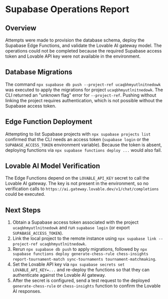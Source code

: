 # Supabase Operations Report

## Overview

Attempts were made to provision the database schema, deploy the Supabase Edge Functions, and validate the Lovable AI gateway model. The operations could not be completed because the required Supabase access token and Lovable API key were not available in the environment.

## Database Migrations

The command `npx supabase db push --project-ref ucaqbhmyutlnitnedowk` was executed to apply the migrations for project `ucaqbhmyutlnitnedowk`. The CLI returned an "unknown flag" error for `--project-ref`. Pushing without linking the project requires authentication, which is not possible without the Supabase access token.

## Edge Function Deployment

Attempting to list Supabase projects with `npx supabase projects list` confirmed that the CLI needs an access token (`supabase login` or the `SUPABASE_ACCESS_TOKEN` environment variable). Because the token is absent, deploying functions via `npx supabase functions deploy ...` would also fail.

## Lovable AI Model Verification

The Edge Functions depend on the `LOVABLE_API_KEY` secret to call the Lovable AI gateway. The key is not present in the environment, so no verification calls to `https://ai.gateway.lovable.dev/v1/chat/completions` could be executed.

## Next Steps

1. Obtain a Supabase access token associated with the project `ucaqbhmyutlnitnedowk` and run `supabase login` (or export `SUPABASE_ACCESS_TOKEN`).
2. Link the local project to the remote instance using `npx supabase link --project-ref ucaqbhmyutlnitnedowk`.
3. Rerun `npx supabase db push` to apply migrations, followed by `npx supabase functions deploy generate-chess-rule chess-insights report-tournament-match sync-tournaments tournament-matchmaking`.
4. Set the Lovable API key via `npx supabase secrets set LOVABLE_API_KEY=...` and re-deploy the functions so that they can authenticate against the Lovable AI gateway.
5. After the secret is configured, send a test request to the deployed `generate-chess-rule` or `chess-insights` function to confirm the Lovable AI responses.
